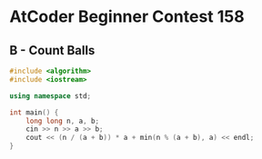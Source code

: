 # AtCoder Beginner Contest 158
## B - Count Balls
```cpp
#include <algorithm>
#include <iostream>

using namespace std;

int main() {
    long long n, a, b;
    cin >> n >> a >> b;
    cout << (n / (a + b)) * a + min(n % (a + b), a) << endl;
}
```
